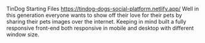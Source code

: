 TinDog Starting Files
https://tindog-dogs-social-platform.netlify.app/
Well in this generation everyone wants to show off their love for their pets by sharing their pets images over the internet. Keeping in mind built a fully responsive front-end both responsive in mobile and desktop with different window size.
